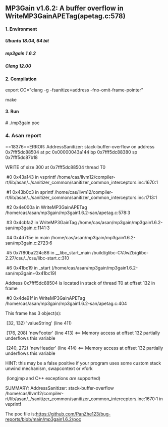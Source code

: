 ## MP3Gain v1.6.2: A buffer overflow in WriteMP3GainAPETag(apetag.c:578)

#### 1. Environment

##### Ubuntu 18.04, 64 bit

##### mp3gain 1.6.2

##### Clang 12.00

#### 2. Compilation

export CC="clang -g -fsanitize=address -fno-omit-frame-pointer"

make

#### 3. Run

\# ./mp3gain  poc

### 4. Asan report

==18376==ERROR: AddressSanitizer: stack-buffer-overflow on address 0x7fff5dc88504 at pc 0x00000043a144 bp 0x7fff5dc88380 sp 0x7fff5dc87b18

WRITE of size 300 at 0x7fff5dc88504 thread T0

​    #0 0x43a143 in vsprintf /home/cas/llvm12/compiler-rt/lib/asan/../sanitizer_common/sanitizer_common_interceptors.inc:1670:1

​    #1 0x43b0c3 in sprintf /home/cas/llvm12/compiler-rt/lib/asan/../sanitizer_common/sanitizer_common_interceptors.inc:1713:1

​    #2 0x4e000a in WriteMP3GainAPETag /home/cas/asan/mp3gain/mp3gain1.6.2-san/apetag.c:578:3

​    #3 0x4cbfa2 in WriteMP3GainTag /home/cas/asan/mp3gain/mp3gain1.6.2-san/mp3gain.c:1141:3

​    #4 0x4d7f5e in main /home/cas/asan/mp3gain/mp3gain1.6.2-san/mp3gain.c:2723:6

​    #5 0x7f80ba224c86 in __libc_start_main /build/glibc-CVJwZb/glibc-2.27/csu/../csu/libc-start.c:310

​    #6 0x41bc19 in _start (/home/cas/asan/mp3gain/mp3gain1.6.2-san/mp3gain+0x41bc19)

Address 0x7fff5dc88504 is located in stack of thread T0 at offset 132 in frame

​    #0 0x4de91f in WriteMP3GainAPETag /home/cas/asan/mp3gain/mp3gain1.6.2-san/apetag.c:404

This frame has 3 object(s):

​    [32, 132) 'valueString' (line 411)

​    [176, 208) 'newFooter' (line 413) <== Memory access at offset 132 partially underflows this variable

​    [240, 272) 'newHeader' (line 414) <== Memory access at offset 132 partially underflows this variable

HINT: this may be a false positive if your program uses some custom stack unwind mechanism, swapcontext or vfork

​      (longjmp and C++ exceptions *are* supported)

SUMMARY: AddressSanitizer: stack-buffer-overflow /home/cas/llvm12/compiler-rt/lib/asan/../sanitizer_common/sanitizer_common_interceptors.inc:1670:1 in vsprintf

The poc file is:https://github.com/PanZhe123/bug-reports/blob/main/mp3gain1.6.2/poc
